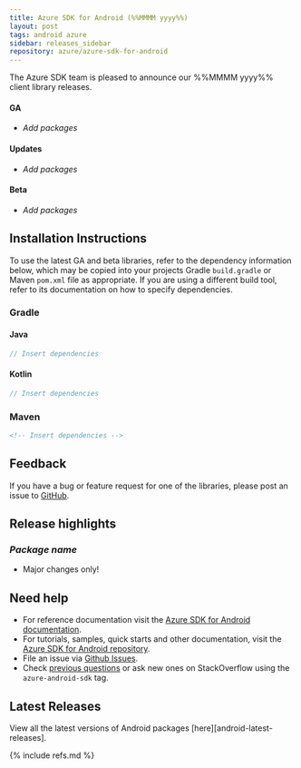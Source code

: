 ```yaml
---
title: Azure SDK for Android (%%MMMM yyyy%%)
layout: post
tags: android azure
sidebar: releases_sidebar
repository: azure/azure-sdk-for-android
---
```


The Azure SDK team is pleased to announce our %%MMMM yyyy%% client library releases.

#### GA

- _Add packages_

#### Updates

- _Add packages_

#### Beta

- _Add packages_

## Installation Instructions

To use the latest GA and beta libraries, refer to the dependency information below, which may be copied into your projects Gradle `build.gradle` or Maven `pom.xml` file as appropriate. If you are using a different build tool, refer to its documentation on how to specify dependencies.

### Gradle

#### Java
```gradle
// Insert dependencies
```

#### Kotlin

```gradle
// Insert dependencies
```

### Maven

```xml
<!-- Insert dependencies -->
```

## Feedback

If you have a bug or feature request for one of the libraries, please post an issue to [GitHub](https://github.com/azure/azure-sdk-for-android/issues).

## Release highlights

### _Package name_

- Major changes only!
  
## Need help

- For reference documentation visit the [Azure SDK for Android documentation](https://azure.github.io/azure-sdk-for-android/).
- For tutorials, samples, quick starts and other documentation, visit the [Azure SDK for Android repository](https://github.com/azure/azure-sdk-for-android/).
- File an issue via [Github Issues](https://github.com/Azure/azure-sdk-for-android/issues/new/choose).
- Check [previous questions](https://stackoverflow.com/questions/tagged/azure-android-sdk) or ask new ones on
 StackOverflow using the `azure-android-sdk` tag.

## Latest Releases

View all the latest versions of Android packages [here][android-latest-releases].

{% include refs.md %}
